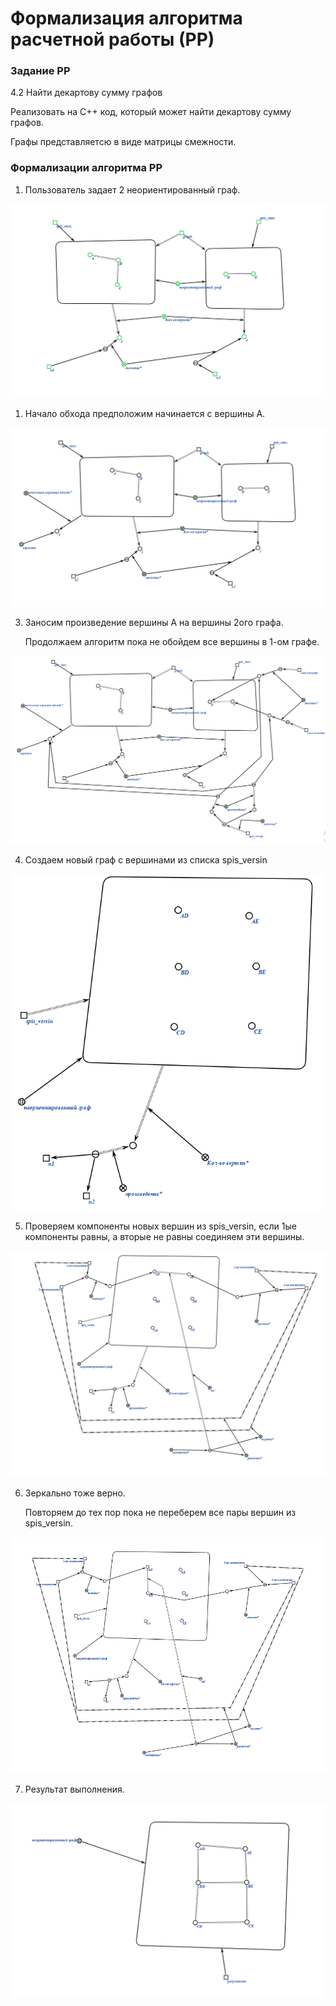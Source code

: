 # Формализация алгоритма расчетной работы (РР)

### Задание РР 
4.2 Найти декартову сумму графов 

Реализовать на C++ код, который может найти декартову сумму графов.

Графы представляетсю в виде матрицы смежности.


### Формализации алгоритма РР

1. Пользователь задает 2 неориентированный граф.
   
<img src="1graph.png">

1. Начало обхода предположим начинается с вершины А.
   
<img src="2graph.png">

3. Заносим произведение вершины А на вершины 2ого графа.

    Продолжаем алгоритм пока не обойдем все вершины в 1-ом графе.
   
<img src="3graph.png">

4. Создаем новый граф с вершинами из списка spis_versin

<img src="4graph.png">

5. Проверяем компоненты новых вершин из spis_versin, если 1ые компоненты равны, а вторые не равны соединяем эти вершины. 
    
<img src="5graph.png">

6. Зеркально тоже верно.

    Повторяем до тех пор пока не переберем все пары вершин из spis_versin.

<img src="6graph.png">


7. Результат выполнения.
   
<img src="7graph.png">